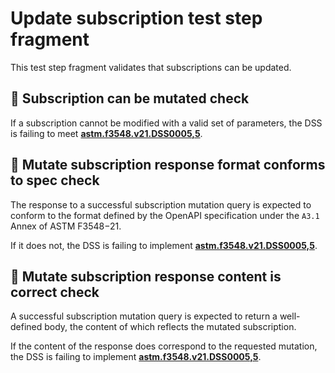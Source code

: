 # Update subscription test step fragment

This test step fragment validates that subscriptions can be updated.

## 🛑 Subscription can be mutated check

If a subscription cannot be modified with a valid set of parameters, the DSS is failing to meet **[astm.f3548.v21.DSS0005,5](../../../../../../../requirements/astm/f3548/v21.md)**.

## 🛑 Mutate subscription response format conforms to spec check

The response to a successful subscription mutation query is expected to conform to the format defined by the OpenAPI specification under the `A3.1` Annex of ASTM F3548−21.

If it does not, the DSS is failing to implement **[astm.f3548.v21.DSS0005,5](../../../../../../../requirements/astm/f3548/v21.md)**.

## 🛑 Mutate subscription response content is correct check

A successful subscription mutation query is expected to return a well-defined body, the content of which reflects the mutated subscription.

If the content of the response does correspond to the requested mutation, the DSS is failing to implement **[astm.f3548.v21.DSS0005,5](../../../../../../../requirements/astm/f3548/v21.md)**.
